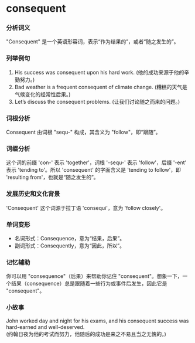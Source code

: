 # consequent

### 分析词义

  

"Consequent" 是一个英语形容词，表示“作为结果的”，或者“随之发生的”。

  

### 列举例句

  

1.  His success was consequent upon his hard work. (他的成功来源于他的辛勤努力。)
2.  Bad weather is a frequent consequent of climate change. (糟糕的天气是气候变化的经常性后果。)
3.  Let’s discuss the consequent problems. (让我们讨论随之而来的问题。)

  

### 词根分析

  

Consequent 由词根 "sequ-" 构成，其含义为 "follow"，即“跟随”。

  

### 词缀分析

  

这个词的前缀 'con-' 表示 'together'，词根 '-sequ-' 表示 'follow'，后缀 '-ent' 表示 'tending to'。所以 'consequent' 的字面含义是 'tending to follow'，即 'resulting from'，也就是“随之发生的”。

  

### 发展历史和文化背景

  

'Consequent' 这个词源于拉丁语 'consequi'，意为 'follow closely'。

  

### 单词变形

  

*   名词形式：Consequence，意为“结果，后果”。
*   副词形式：Consequently，意为“因此，所以”。

  

### 记忆辅助

  

你可以用 "consequence"（后果）来帮助你记住 "consequent"。想象一下，一个结果（consequence）总是跟随着一些行为或事件后发生，因此它是 "consequent"。

  

### 小故事

  

John worked day and night for his exams, and his consequent success was hard-earned and well-deserved.  
(约翰日夜为他的考试而努力，他随后的成功是来之不易且当之无愧的。)
